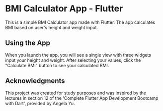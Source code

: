 # BMI Calculator App - Flutter

This is a simple BMI Calculator app made with Flutter. The app calculates BMI based on user's height and weight input.

## Using the App

When you launch the app, you will see a single view with three widgets input your height and weight. After selecting your values, click the "Calculate BMI" button to see your calculated BMI.

## Acknowledgments

This project was created for study purposes and was inspired by the lectures in section 12 of the \'Complete Flutter App Development Bootcamp with Dart\', provided by Angela Yu.



